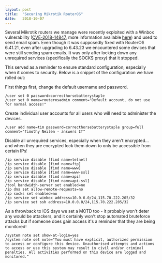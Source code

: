 ```yaml
---
layout: post
title:  "Securing Mikrotik RouterOS"
date:   2018-10-07
---
```

Several Mikrotik routers we manage were recently exploited with a Winbox vulnerability ([CVE-2018-14847](https://nvd.nist.gov/vuln/detail/CVE-2018-14847), more information available [here](https://forum.mikrotik.com/viewtopic.php?t=133533)) and used to send email spam. Even though it was supposedly fixed with RouterOS 6.41.21, even after upgrading to 6.43.23 we encountered some devices that were still sending spam emails. It was only after locking down any unrequired services (specifically the SOCKS proxy) that it stopped.

This served as a reminder to ensure standard configuration, especially when it comes to security. Below is a snippet of the configuration we have rolled out:

First things first, change the default username and password.

```
/user set 0 password=correcthorsebatterystaple
/user set 0 name=routerosadmin comment="Default account, do not use for normal access!"
```

Create individual user accounts for all users who will need to administer the devices.

```
/user add name=tim password=correcthorsebatterystaple group=full comment="Timothy Neilen - answers IT"
```

Disable all unrequired services, especially when they aren't encrypted... and when they are encrypted lock them down to only be accessible from certain IPs!

```
/ip service disable [find name=telnet]
/ip service disable [find name=ftp]
/ip service disable [find name=www]
/ip service disable [find name=www-ssl]
/ip service disable [find name=api]
/ip service disable [find name=api-ssl]
/tool bandwidth-server set enabled=no
/ip dns set allow-remote-requests=no
/ip socks set enabled=no
/ip service set winbox address=10.0.0.0/24,115.70.222.205/32
/ip service set ssh address=10.0.0.0/24,115.70.222.205/32
```

As a throwback to IOS days we set a MOTD too - it probably won't deter any would be attackers, and it certainly won't stop automated bruteforce attacks but if someone does gain access it's a reminder that they are being monitored!

```
/system note set show-at-login=yes
/system note set note="You must have explicit, authorized permission to access or configure this device. Unauthorised attempts and actions to access or use this system may result in civil and/or criminal penalties. All activities performed on this device are logged and monitored."
```